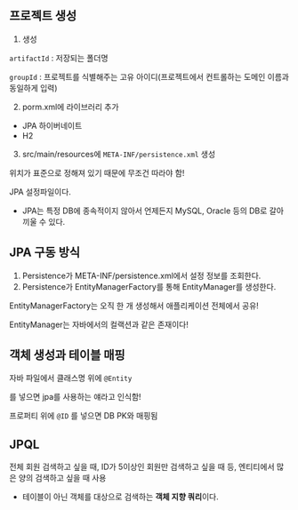 ## 프로젝트 생성

1. 생성 

`artifactId` : 저장되는 폴더명

`groupId` : 프로젝트를 식별해주는 고유 아이디(프로젝트에서 컨트롤하는 도메인 이름과 동일하게 입력)

2. porm.xml에 라이브러리 추가

- JPA 하이버네이트
- H2

3. src/main/resources에 `META-INF/persistence.xml` 생성 

위치가 표준으로 정해져 있기 때문에 무조건 따라야 함!

JPA 설정파일이다.

- JPA는 특정 DB에 종속적이지 않아서 언제든지 MySQL, Oracle 등의 DB로 갈아끼울 수 있다.

## JPA 구동 방식

1. Persistence가 META-INF/persistence.xml에서 설정 정보를 조회한다.
2. Persistence가 EntityManagerFactory를 통해 EntityManager를 생성한다.

 

EntityManagerFactory는 오직 한 개 생성해서 애플리케이션 전체에서 공유!

EntityManager는 자바에서의 컬랙션과 같은 존재이다!

## 객체 생성과 테이블 매핑

자바 파일에서 클래스명 위에 `@Entity`

를 넣으면 jpa를 사용하는 얘라고 인식함!

프로퍼티 위에 `@ID` 를 넣으면 DB PK와 매핑됨

## JPQL

전체 회원 검색하고 싶을 때, ID가 5이상인 회원만 검색하고 싶을 때 등, 엔티티에서 많은 양의 검색하고 싶을 때 사용 

- 테이블이 아닌 객체를 대상으로 검색하는 **객체 지향 쿼리**이다.
